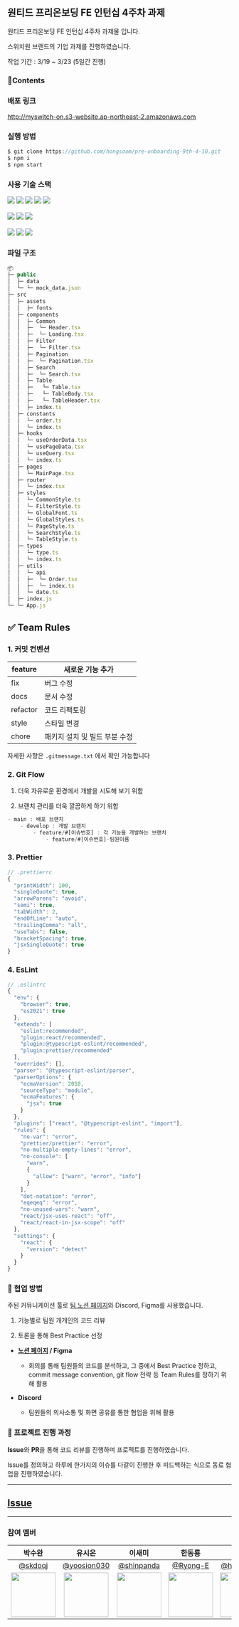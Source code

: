 ## 원티드 프리온보딩 FE 인턴십 4주차 과제

원티드 프리온보딩 FE 인턴십 4주차 과제물 입니다.

스위치원 브랜드의 기업 과제를 진행하였습니다.

작업 기간 : 3/19 ~ 3/23 (5일간 진행)

### 📝Contents

### 배포 링크

http://myswitch-on.s3-website.ap-northeast-2.amazonaws.com

### 실행 방법

```jsx
$ git clone https://github.com/hongsoom/pre-onboarding-9th-4-10.git
$ npm i
$ npm start
```

### 사용 기술 스택

<div display=flex>
<!--React-->
<img src="https://img.shields.io/badge/React-61DAFB?style=for-the-badge&logo=React&logoColor=white">
<!--Typescript-->
<img src="https://img.shields.io/badge/TypeScript-3178C6?style=for-the-badge&logo=TypeScript&logoColor=white">
<!--React Router-->
<img src="https://img.shields.io/badge/React Router-CA4245?style=for-the-badge&logo=React Router&logoColor=white">
<!--Axios-->
<img src="https://img.shields.io/badge/Axios-5A29E4?style=for-the-badge&logo=Axios&logoColor=white">
<!--React Query-->
<img src="https://img.shields.io/badge/React Query-FF4154?style=for-the-badge&logo=React Query&logoColor=white">
</div>
  
<br />

<div display=flex>
<!--eslint-->
<img src="https://img.shields.io/badge/ESLint-4B32C3?style=for-the-badge&logo=ESLint&logoColor=white">
<!--prettier-->
<img src="https://img.shields.io/badge/Prettier-F7B93E?style=for-the-badge&logo=Prettier&logoColor=white">
<!--husky-->
<img src="https://img.shields.io/badge/HUSKY-000000?style=for-the-badge&logo=&logoColor=white" />
</div>

<br />

<div display=flex>
<!-- GitHub -->
<img src="https://img.shields.io/badge/GitHub-181717?style=for-the-badge&logo=GitHub&logoColor=white">
<!-- Notion -->
<img src="https://img.shields.io/badge/Notion-000000?style=for-the-badge&logo=Notion&logoColor=white">
<!-- Figma -->
<img src="https://img.shields.io/badge/Figma-F24E1E?style=for-the-badge&logo=Figma&logoColor=white">
</div>

### 파일 구조

```jsx
📦
├─ public
│  ├─ data
│  └─ └─ mock_data.json
├─ src
│  ├─ assets
│  │  ├─ fonts
│  ├─ components
│  │  ├─ Common
│  │  ├─  └─ Header.tsx
│  │  ├─  └─ Loading.tsx
│  │  ├─ Filter
│  │  ├─  └─ Filter.tsx
│  │  ├─ Pagination
│  │  ├─  └─ Pagination.tsx
│  │  ├─ Search
│  │  ├─  └─ Search.tsx
│  │  ├─ Table
│  │  ├─   └─ Table.tsx
│  │  ├─   └─ TableBody.tsx
│  │  ├─   └─ TableHeader.tsx
│  │  ├─ index.ts
│  ├─ constants
│  │  └─ order.ts
│  │  └─ index.ts
│  ├─ hooks
│  │  └─ useOrderData.tsx
│  │  └─ usePageData.tsx
│  │  └─ useQuery.tsx
│  │  └─ index.ts
│  ├─ pages
│  │  └─ MainPage.tsx
│  ├─ router
│  │  └─ index.tsx
│  ├─ styles
│  │  └─ CommonStyle.ts
│  │  └─ FilterStyle.ts
│  │  └─ GlobalFont.ts
│  │  └─ GlobalStyles.ts
│  │  └─ PageStyle.ts
│  │  └─ SearchStyle.ts
│  │  └─ TableStyle.ts
│  ├─ types
│  │  └─ type.ts
│  │  └─ index.ts
│  ├─ utils
│  │  └─ api
│  │  ├─  └─ Order.tsx
│  │  ├─  └─ index.ts
│  │  └─ date.ts
│  ├─ index.js
└─ └─ App.js
```

## ✅ Team Rules

### 1. 커밋 컨벤션

| feature  | 새로운 기능 추가              |
| -------- | ----------------------------- |
| fix      | 버그 수정                     |
| docs     | 문서 수정                     |
| refactor | 코드 리팩토링                 |
| style    | 스타일 변경                   |
| chore    | 패키지 설치 및 빌드 부분 수정 |

자세한 사항은 `.gitmessage.txt` 에서 확인 가능합니다

### 2. Git Flow

1. 더욱 자유로운 환경에서 개발을 시도해 보기 위함

2. 브랜치 관리를 더욱 깔끔하게 하기 위함

```jsx
- main : 배포 브랜치
	- develop : 개발 브랜치
		- feature/#[이슈번호] : 각 기능을 개발하는 브랜치
			- feature/#[이슈번호]-팀원이름
```

### 3. Prettier

```jsx
// .prettierrc
{
  "printWidth": 100,
  "singleQuote": true,
  "arrowParens": "avoid",
  "semi": true,
  "tabWidth": 2,
  "endOfLine": "auto",
  "trailingComma": "all",
  "useTabs": false,
  "bracketSpacing": true,
  "jsxSingleQuote": true
}
```

### 4. EsLint

```jsx
// .eslintrc
{
  "env": {
    "browser": true,
    "es2021": true
  },
  "extends": [
    "eslint:recommended",
    "plugin:react/recommended",
    "plugin:@typescript-eslint/recommended",
    "plugin:prettier/recommended"
  ],
  "overrides": [],
  "parser": "@typescript-eslint/parser",
  "parserOptions": {
    "ecmaVersion": 2018,
    "sourceType": "module",
    "ecmaFeatures": {
      "jsx": true
    }
  },
  "plugins": ["react", "@typescript-eslint", "import"],
  "rules": {
    "no-var": "error",
    "prettier/prettier": "error",
    "no-multiple-empty-lines": "error",
    "no-console": [
      "warn",
      {
        "allow": ["warn", "error", "info"]
      }
    ],
    "dot-notation": "error",
    "eqeqeq": "error",
    "no-unused-vars": "warn",
    "react/jsx-uses-react": "off",
    "react/react-in-jsx-scope": "off"
  },
  "settings": {
    "react": {
      "version": "detect"
    }
  }
}
```

### 👏 협업 방법

주된 커뮤니케이션 툴로 [팀 노션 페이지](https://www.notion.so/89a35a261c6948f4846fc3d3dc6ae582)와 Discord, Figma를 사용했습니다.

1. 기능별로 팀원 개개인의 코드 리뷰

2. 토론을 통해 Best Practice 선정

- **[노션 페이지](https://www.notion.so/Team-Project-Template-da0f0a1c78c94ce7b872b8a1b7457cf4) / Figma**

  - 회의를 통해 팀원들의 코드를 분석하고, 그 중에서 Best Practice 정하고, commit message convention, git flow 전략 등 Team Rules를 정하기 위해 활용

- **Discord**

  - 팀원들의 의사소통 및 화면 공유를 통한 협업을 위해 활용

### 🌟 프로젝트 진행 과정

**Issue**와 **PR**을 통해 코드 리뷰를 진행하며 프로젝트를 진행하였습니다.

Issue를 정의하고 하루에 한가지의 이슈를 다같이 진행한 후 피드백하는 식으로 동료 협업을 진행하였습니다.

---

## [Issue](https://github.com/wanted-onboarding-10team/pre-onboarding-9th-4-10/issues)

---

### 참여 멤버

|                                박수완                                |                                  유시온                                  |                                 이새미                                  |                                한동룡                                 |                                 홍수민                                 |                               황서영                                |
| :------------------------------------------------------------------: | :----------------------------------------------------------------------: | :---------------------------------------------------------------------: | :-------------------------------------------------------------------: | :--------------------------------------------------------------------: | :-----------------------------------------------------------------: |
|                [@skdoqj ](https://github.com/skdoqj)                 |               [@yoosion030](https://github.com/yoosion030)               |               [@shinpanda](https://github.com/shinpanda)                |                [@Ryong-E](https://github.com/Ryong-E)                 |                [@hongsoom](https://github.com/hongsoom)                |                 [@Seo0H](https://github.com/Seo0H)                  |
| <img src="https://avatars.githubusercontent.com/skdoqj" width="100"> | <img src="https://avatars.githubusercontent.com/yoosion030" width="100"> | <img src="https://avatars.githubusercontent.com/shinpanda" width="100"> | <img src="https://avatars.githubusercontent.com/Ryong-E" width="100"> | <img src="https://avatars.githubusercontent.com/hongsoom" width="100"> | <img src="https://avatars.githubusercontent.com/Seo0H" width="100"> |
